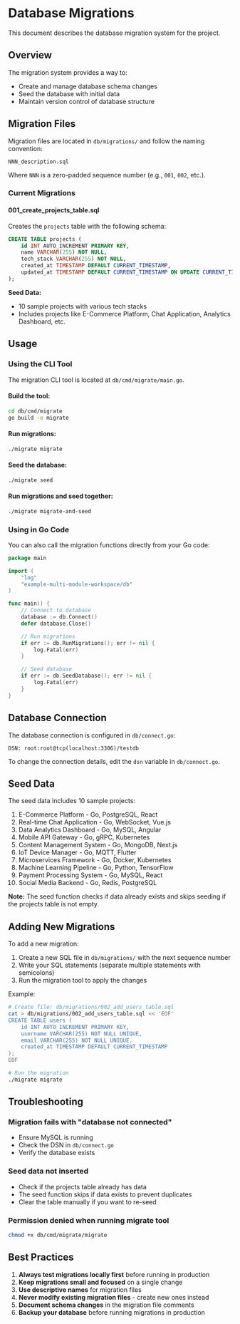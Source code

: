 # Database Migrations

This document describes the database migration system for the project.

## Overview

The migration system provides a way to:
- Create and manage database schema changes
- Seed the database with initial data
- Maintain version control of database structure

## Migration Files

Migration files are located in `db/migrations/` and follow the naming convention:
```
NNN_description.sql
```

Where `NNN` is a zero-padded sequence number (e.g., `001`, `002`, etc.).

### Current Migrations

#### 001_create_projects_table.sql
Creates the `projects` table with the following schema:

```sql
CREATE TABLE projects (
    id INT AUTO_INCREMENT PRIMARY KEY,
    name VARCHAR(255) NOT NULL,
    tech_stack VARCHAR(255) NOT NULL,
    created_at TIMESTAMP DEFAULT CURRENT_TIMESTAMP,
    updated_at TIMESTAMP DEFAULT CURRENT_TIMESTAMP ON UPDATE CURRENT_TIMESTAMP
);
```

**Seed Data:**
- 10 sample projects with various tech stacks
- Includes projects like E-Commerce Platform, Chat Application, Analytics Dashboard, etc.

## Usage

### Using the CLI Tool

The migration CLI tool is located at `db/cmd/migrate/main.go`.

#### Build the tool:
```bash
cd db/cmd/migrate
go build -o migrate
```

#### Run migrations:
```bash
./migrate migrate
```

#### Seed the database:
```bash
./migrate seed
```

#### Run migrations and seed together:
```bash
./migrate migrate-and-seed
```

### Using in Go Code

You can also call the migration functions directly from your Go code:

```go
package main

import (
    "log"
    "example-multi-module-workspace/db"
)

func main() {
    // Connect to database
    database := db.Connect()
    defer database.Close()

    // Run migrations
    if err := db.RunMigrations(); err != nil {
        log.Fatal(err)
    }

    // Seed database
    if err := db.SeedDatabase(); err != nil {
        log.Fatal(err)
    }
}
```

## Database Connection

The database connection is configured in `db/connect.go`:

```
DSN: root:root@tcp(localhost:3306)/testdb
```

To change the connection details, edit the `dsn` variable in `db/connect.go`.

## Seed Data

The seed data includes 10 sample projects:

1. E-Commerce Platform - Go, PostgreSQL, React
2. Real-time Chat Application - Go, WebSocket, Vue.js
3. Data Analytics Dashboard - Go, MySQL, Angular
4. Mobile API Gateway - Go, gRPC, Kubernetes
5. Content Management System - Go, MongoDB, Next.js
6. IoT Device Manager - Go, MQTT, Flutter
7. Microservices Framework - Go, Docker, Kubernetes
8. Machine Learning Pipeline - Go, Python, TensorFlow
9. Payment Processing System - Go, MySQL, React
10. Social Media Backend - Go, Redis, PostgreSQL

**Note:** The seed function checks if data already exists and skips seeding if the projects table is not empty.

## Adding New Migrations

To add a new migration:

1. Create a new SQL file in `db/migrations/` with the next sequence number
2. Write your SQL statements (separate multiple statements with semicolons)
3. Run the migration tool to apply the changes

Example:
```bash
# Create file: db/migrations/002_add_users_table.sql
cat > db/migrations/002_add_users_table.sql << 'EOF'
CREATE TABLE users (
    id INT AUTO_INCREMENT PRIMARY KEY,
    username VARCHAR(255) NOT NULL UNIQUE,
    email VARCHAR(255) NOT NULL UNIQUE,
    created_at TIMESTAMP DEFAULT CURRENT_TIMESTAMP
);
EOF

# Run the migration
./migrate migrate
```

## Troubleshooting

### Migration fails with "database not connected"
- Ensure MySQL is running
- Check the DSN in `db/connect.go`
- Verify the database exists

### Seed data not inserted
- Check if the projects table already has data
- The seed function skips if data exists to prevent duplicates
- Clear the table manually if you want to re-seed

### Permission denied when running migrate tool
```bash
chmod +x db/cmd/migrate/migrate
```

## Best Practices

1. **Always test migrations locally first** before running in production
2. **Keep migrations small and focused** on a single change
3. **Use descriptive names** for migration files
4. **Never modify existing migration files** - create new ones instead
5. **Document schema changes** in the migration file comments
6. **Backup your database** before running migrations in production


